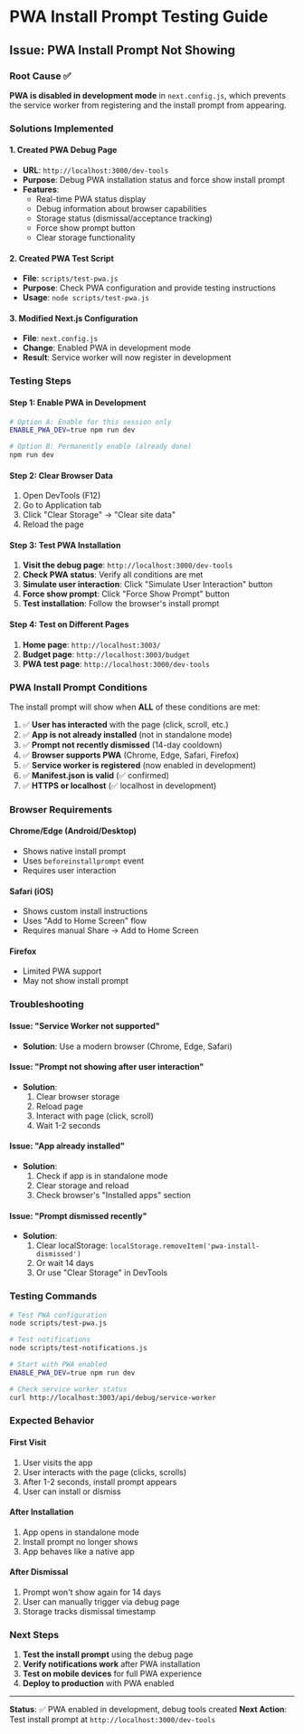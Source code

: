 # PWA Install Prompt Testing Guide

## Issue: PWA Install Prompt Not Showing

### Root Cause ✅
**PWA is disabled in development mode** in `next.config.js`, which prevents the service worker from registering and the install prompt from appearing.

### Solutions Implemented

#### 1. Created PWA Debug Page
- **URL**: `http://localhost:3000/dev-tools`
- **Purpose**: Debug PWA installation status and force show install prompt
- **Features**: 
  - Real-time PWA status display
  - Debug information about browser capabilities
  - Storage status (dismissal/acceptance tracking)
  - Force show prompt button
  - Clear storage functionality

#### 2. Created PWA Test Script
- **File**: `scripts/test-pwa.js`
- **Purpose**: Check PWA configuration and provide testing instructions
- **Usage**: `node scripts/test-pwa.js`

#### 3. Modified Next.js Configuration
- **File**: `next.config.js`
- **Change**: Enabled PWA in development mode
- **Result**: Service worker will now register in development

### Testing Steps

#### Step 1: Enable PWA in Development
```bash
# Option A: Enable for this session only
ENABLE_PWA_DEV=true npm run dev

# Option B: Permanently enable (already done)
npm run dev
```

#### Step 2: Clear Browser Data
1. Open DevTools (F12)
2. Go to Application tab
3. Click "Clear Storage" → "Clear site data"
4. Reload the page

#### Step 3: Test PWA Installation
1. **Visit the debug page**: `http://localhost:3000/dev-tools`
2. **Check PWA status**: Verify all conditions are met
3. **Simulate user interaction**: Click "Simulate User Interaction" button
4. **Force show prompt**: Click "Force Show Prompt" button
5. **Test installation**: Follow the browser's install prompt

#### Step 4: Test on Different Pages
1. **Home page**: `http://localhost:3003/`
2. **Budget page**: `http://localhost:3003/budget`
3. **PWA test page**: `http://localhost:3000/dev-tools`

### PWA Install Prompt Conditions

The install prompt will show when **ALL** of these conditions are met:

1. ✅ **User has interacted** with the page (click, scroll, etc.)
2. ✅ **App is not already installed** (not in standalone mode)
3. ✅ **Prompt not recently dismissed** (14-day cooldown)
4. ✅ **Browser supports PWA** (Chrome, Edge, Safari, Firefox)
5. ✅ **Service worker is registered** (now enabled in development)
6. ✅ **Manifest.json is valid** (✅ confirmed)
7. ✅ **HTTPS or localhost** (✅ localhost in development)

### Browser Requirements

#### Chrome/Edge (Android/Desktop)
- Shows native install prompt
- Uses `beforeinstallprompt` event
- Requires user interaction

#### Safari (iOS)
- Shows custom install instructions
- Uses "Add to Home Screen" flow
- Requires manual Share → Add to Home Screen

#### Firefox
- Limited PWA support
- May not show install prompt

### Troubleshooting

#### Issue: "Service Worker not supported"
- **Solution**: Use a modern browser (Chrome, Edge, Safari)

#### Issue: "Prompt not showing after user interaction"
- **Solution**: 
  1. Clear browser storage
  2. Reload page
  3. Interact with page (click, scroll)
  4. Wait 1-2 seconds

#### Issue: "App already installed"
- **Solution**: 
  1. Check if app is in standalone mode
  2. Clear storage and reload
  3. Check browser's "Installed apps" section

#### Issue: "Prompt dismissed recently"
- **Solution**: 
  1. Clear localStorage: `localStorage.removeItem('pwa-install-dismissed')`
  2. Or wait 14 days
  3. Or use "Clear Storage" in DevTools

### Testing Commands

```bash
# Test PWA configuration
node scripts/test-pwa.js

# Test notifications
node scripts/test-notifications.js

# Start with PWA enabled
ENABLE_PWA_DEV=true npm run dev

# Check service worker status
curl http://localhost:3003/api/debug/service-worker
```

### Expected Behavior

#### First Visit
1. User visits the app
2. User interacts with the page (clicks, scrolls)
3. After 1-2 seconds, install prompt appears
4. User can install or dismiss

#### After Installation
1. App opens in standalone mode
2. Install prompt no longer shows
3. App behaves like a native app

#### After Dismissal
1. Prompt won't show again for 14 days
2. User can manually trigger via debug page
3. Storage tracks dismissal timestamp

### Next Steps

1. **Test the install prompt** using the debug page
2. **Verify notifications work** after PWA installation
3. **Test on mobile devices** for full PWA experience
4. **Deploy to production** with PWA enabled

---

**Status**: ✅ PWA enabled in development, debug tools created
**Next Action**: Test install prompt at `http://localhost:3000/dev-tools`
